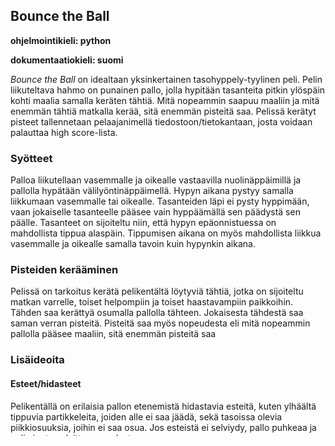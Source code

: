## Bounce the Ball
**ohjelmointikieli: python**
  
**dokumentaatiokieli: suomi**  
  
*Bounce the Ball* on idealtaan yksinkertainen tasohyppely-tyylinen peli. Pelin liikuteltava hahmo on punainen pallo, jolla hypitään tasanteita pitkin ylöspäin kohti maalia samalla keräten tähtiä. Mitä nopeammin saapuu maaliin ja mitä enemmän tähtiä matkalla kerää, sitä enemmän pisteitä saa. Pelissä kerätyt pisteet tallennetaan pelaajanimellä tiedostoon/tietokantaan, josta voidaan palauttaa high score-lista. 
  
### Syötteet  
  
Palloa liikutellaan vasemmalle ja oikealle vastaavilla nuolinäppäimillä ja pallolla hypätään välilyöntinäppäimellä. Hypyn aikana pystyy samalla liikkumaan vasemmalle tai oikealle. Tasanteiden läpi ei pysty hyppimään, vaan jokaiselle tasanteelle pääsee vain hyppäämällä sen päädystä sen päälle. Tasanteet on sijoiteltu niin, että hypyn epäonnistuessa on mahdollista tippua alaspäin. Tippumisen aikana on myös mahdollista liikkua vasemmalle ja oikealle samalla tavoin kuin hypynkin aikana.  
  
### Pisteiden kerääminen  
  
Pelissä on tarkoitus kerätä pelikentältä löytyviä tähtiä, jotka on sijoiteltu matkan varrelle, toiset helpompiin ja toiset haastavampiin paikkoihin. Tähden saa kerättyä osumalla pallolla tähteen. Jokaisesta tähdestä saa saman verran pisteitä. Pisteitä saa myös nopeudesta eli mitä nopeammin pallolla pääsee maaliin, sitä enemmän pisteitä saa

### Lisäideoita  
  
#### Esteet/hidasteet  
  
Pelikentällä on erilaisia pallon etenemistä hidastavia esteitä, kuten ylhäältä tippuvia partikkeleita, joiden alle ei saa jäädä, sekä tasoissa olevia piikkiosuuksia, joihin ei saa osua. Jos esteistä ei selviydy, pallo puhkeaa ja pelin joutuu aloittamaan alusta  
  
#### Tasanteelta tippuminen  
  
Jos tasanteelta tippuu liian pitkän matkan alaspäin, pallo puhkeaa ja joutuu aloittamaan alusta  
   
### Edistyminen
- [x] pallon liikuttaminen vasemmalle ja oikealle nuolinäppäimillä
- [x] pallolla hyppääminen välilyöntinäppäimellä
- [x] pallolla hyppääminen tasanteille
- [x] tähtien kerääminen
- [ ] pistelaskuri
- [ ] ajanotto
- [ ] maaliin pääseminen
- [ ] aloitusikkuna
- [ ] lopetusikkuna
- [ ] high score -lista
